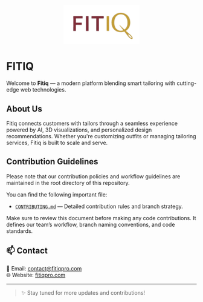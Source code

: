 <p align="center">
  <img src="fitiq_logo.png" alt="Fitiq Logo" width="200" />
</p>


# FITIQ

Welcome to **Fitiq** — a modern platform blending smart tailoring with cutting-edge web technologies.

## About Us

Fitiq connects customers with tailors through a seamless experience powered by AI, 3D visualizations, and personalized design recommendations. Whether you're customizing outfits or managing tailoring services, Fitiq is built to scale and serve.


## Contribution Guidelines

Please note that our contribution policies and workflow guidelines are maintained in the root directory of this repository.

You can find the following important file:

- [`CONTRIBUTING.md`](./CONTRIBUTING.md) — Detailed contribution rules and branch strategy.

Make sure to review this document before making any code contributions. It defines our team’s workflow, branch naming conventions, and code standards.





## 📫 Contact

📩 Email: [contact@fitiqpro.com](mailto:contact@fitiqpro.com)  
🌐 Website: [fitiqpro.com](https://www.fitiqpro.com)  

---

> ✨ Stay tuned for more updates and contributions!
